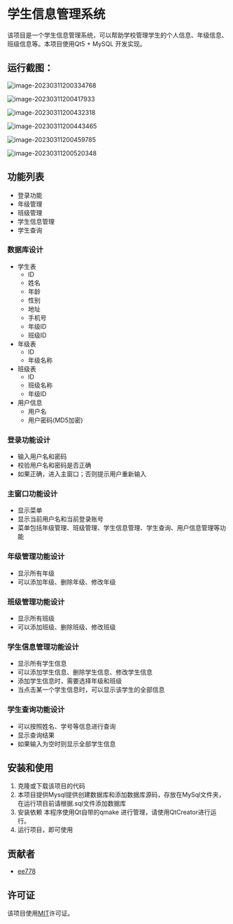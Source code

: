 # 学生信息管理系统

该项目是一个学生信息管理系统，可以帮助学校管理学生的个人信息、年级信息、班级信息等。本项目使用Qt5 + MySQL 开发实现。

## 运行截图：

![image-20230311200334768](./assets/image-20230311200334768.png)

![image-20230311200417933](./assets/image-20230311200417933.png)

![image-20230311200432318](./assets/image-20230311200432318.png)

![image-20230311200443465](./assets/image-20230311200443465.png)

![image-20230311200459785](./assets/image-20230311200459785.png)

![image-20230311200520348](./assets/image-20230311200520348.png)



## 功能列表

- 登录功能
- 年级管理
- 班级管理
- 学生信息管理
- 学生查询

### 数据库设计

- 学生表
  - ID
  - 姓名
  - 年龄
  - 性别
  - 地址
  - 手机号
  - 年级ID
  - 班级ID
- 年级表
  - ID
  - 年级名称
- 班级表
  - ID
  - 班级名称
  - 年级ID
- 用户信息
  - 用户名
  - 用户密码(MD5加密)

### 登录功能设计

- 输入用户名和密码
- 校验用户名和密码是否正确
- 如果正确，进入主窗口；否则提示用户重新输入

### 主窗口功能设计

- 显示菜单
- 显示当前用户名和当前登录账号
- 菜单包括年级管理、班级管理、学生信息管理、学生查询、用户信息管理等功能

### 年级管理功能设计

- 显示所有年级
- 可以添加年级、删除年级、修改年级

### 班级管理功能设计

- 显示所有班级
- 可以添加班级、删除班级、修改班级

### 学生信息管理功能设计

- 显示所有学生信息
- 可以添加学生信息、删除学生信息、修改学生信息
- 添加学生信息时，需要选择年级和班级
- 当点击某一个学生信息时，可以显示该学生的全部信息

### 学生查询功能设计

- 可以按照姓名、学号等信息进行查询
- 显示查询结果
- 如果输入为空时则显示全部学生信息

## 安装和使用

1. 克隆或下载该项目的代码
2. 本项目提供Mysql提供创建数据库和添加数据库源码，存放在MySql文件夹，在运行项目前请根据.sql文件添加数据库
3. 安装依赖 本程序使用Qt自带的qmake 进行管理，请使用QtCreator进行运行。
4. 运行项目，即可使用

## 贡献者

- [ee778](https://github.com/ee778)

## 许可证

该项目使用[MIT](https://github.com/xxx/yyy/blob/main/LICENSE)许可证。


